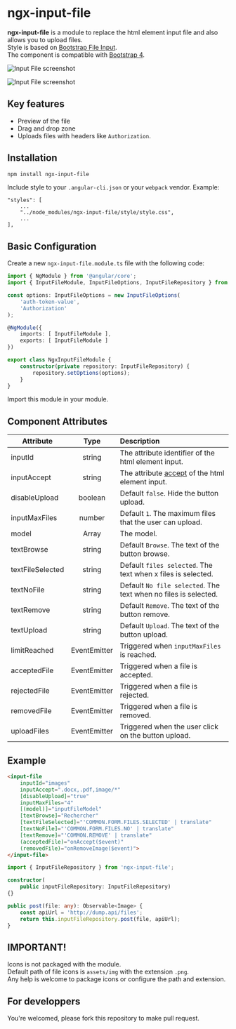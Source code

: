# ngx-input-file

**ngx-input-file** is a module to replace the html element input file and also allows you to upload files.  
Style is based on [Bootstrap File Input](http://plugins.krajee.com/file-input/demo).  
The component is compatible with [Bootstrap 4](https://v4-alpha.getbootstrap.com/).

![Input File screenshot](http://img4.hostingpics.net/pics/626115inputfile1.png)

![Input File screenshot](http://img4.hostingpics.net/pics/206713inputfile2.png)

## Key features
 - Preview of the file
 - Drag and drop zone
 - Uploads files with headers like `Authorization`.

## Installation 
```bash
npm install ngx-input-file
```

Include style to your `.angular-cli.json` or your `webpack` vendor. Example:
```
"styles": [
    ...
    "../node_modules/ngx-input-file/style/style.css",  
    ... 
],
```
  
## Basic Configuration
Create a new `ngx-input-file.module.ts` file with the following code:
```ts
import { NgModule } from '@angular/core';
import { InputFileModule, InputFileOptions, InputFileRepository } from 'ngx-input-file';

const options: InputFileOptions = new InputFileOptions(
    'auth-token-value',
    'Authorization'
);

@NgModule({
    imports: [ InputFileModule ],
    exports: [ InputFileModule ]
})

export class NgxInputFileModule {
    constructor(private repository: InputFileRepository) {
        repository.setOptions(options);
    }
}
```
Import this module in your module.

## Component Attributes
| Attribute             | Type          | Description                               |
| --------------------- |:-------------:| :---------------------------------------- |
| inputId               | string                | The attribute identifier of the html element input. |
| inputAccept           | string                | The attribute [accept](https://www.w3schools.com/tags/att_input_accept.asp) of the html element input. |
| disableUpload         | boolean               | Default `false`. Hide the button upload. |
| inputMaxFiles         | number                | Default `1`. The maximum files that the user can upload. |
| model                 | Array<File>           | The model. |
| textBrowse            | string                | Default `Browse`. The text of the button browse. |
| textFileSelected      | string                | Default `files selected`. The text when x files is selected. |
| textNoFile            | string                | Default `No file selected`. The text when no files is selected. |
| textRemove            | string                | Default `Remove`. The text of the button remove. |
| textUpload            | string                | Default `Upload`. The text of the button upload. |
| limitReached          | EventEmitter<any>     | Triggered when `inputMaxFiles` is reached. |
| acceptedFile          | EventEmitter<File>    | Triggered when a file is accepted. |
| rejectedFile          | EventEmitter<File>    | Triggered when a file is rejected. |
| removedFile           | EventEmitter<File>    | Triggered when a file is removed. |
| uploadFiles           | EventEmitter<any>     | Triggered when the user click on the button upload. |

## Example

```html
<input-file 
    inputId="images" 
    inputAccept=".docx,.pdf,image/*"
    [disableUpload]="true"
    inputMaxFiles="4" 
    [(model)]="inputFileModel"
    [textBrowse]="Rechercher"
    [textFileSelected]="'COMMON.FORM.FILES.SELECTED' | translate"
    [textNoFile]="'COMMON.FORM.FILES.NO' | translate"
    [textRemove]="'COMMON.REMOVE' | translate"
    (acceptedFile)="onAccept($event)"
    (removedFile)="onRemoveImage($event)">
</input-file> 
```

```ts
import { InputFileRepository } from 'ngx-input-file';

constructor(
    public inputFileRepository: InputFileRepository) 
{}

public post(file: any): Observable<Image> {
    const apiUrl = 'http://dump.api/files';
    return this.inputFileRepository.post(file, apiUrl);
}
```

## IMPORTANT!
Icons is not packaged with the module.  
Default path of file icons is `assets/img` with the extension `.png`.  
Any help is welcome to package icons or configure the path and extension.

## For developpers
You're welcomed, please fork this repository to make pull request.